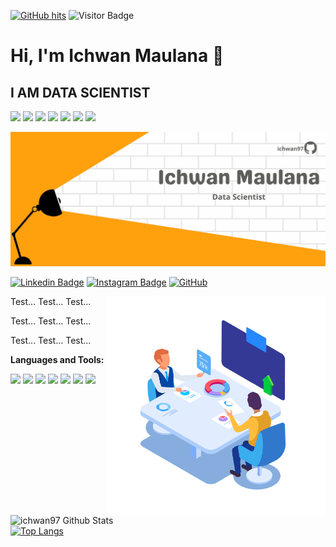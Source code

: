 <a href="https://github.com/ichwan97" target="_blank"><img alt="GitHub hits" src="https://img.shields.io/github/last-commit/ichwan97/ichwan97?label=profile%20updated&style=flat-square"></a>
![Visitor Badge](https://visitor-badge.laobi.icu/badge?page_id=ichwan97.ichwan97)
# Hi, I'm Ichwan Maulana 👋
## I AM DATA SCIENTIST
<code><img height="35" src="https://www.vectorlogo.zone/logos/python/python-vertical.svg"></code>
<code><img height="35" src="https://www.vectorlogo.zone/logos/jupyter/jupyter-ar21.svg"></code>
<code><img height="35" src="https://cdn.cdnlogo.com/logos/g/40/google-data-studio.svg"></code>
<code><img height="35" src="https://colab.research.google.com/img/colab_favicon_256px.png"></code>
<code><img height="35" src="https://upload.wikimedia.org/wikipedia/commons/8/84/Matplotlib_icon.svg"></code>
<code><img height="35" src="https://www.vectorlogo.zone/logos/r-project/r-project-official.svg"></code>
<code><img height="35" src="https://www.vectorlogo.zone/logos/mysql/mysql-official.svg"></code>

<img src="https://github.com/ichwan97/ichwan97/blob/main/Data%20Scientist.png" />

[![Linkedin Badge](https://img.shields.io/badge/-LinkedIn-0e76a8?style=flat-square&logo=Linkedin&logoColor=white)](https://www.linkedin.com/in/ichwanmaulana/)
[![Instagram Badge](https://img.shields.io/badge/-Instagram-e4405f?style=flat-square&logo=Instagram&logoColor=white)](https://instagram.com/ichwanmaulana_)
<a href="https://github.com/ichwan97" target="_blank"><img alt="GitHub" src="https://img.shields.io/badge/@ichwan97-181717?style=flat-square&logo=GitHub&logoColor=white"></a>

<img align="right" alt="GIF" src="https://github.com/ichwan97/ichwan97/blob/main/16952-group-working-1%20(1).gif?raw=true" width="350" height="350" />

Test... Test... Test...

Test... Test... Test...

Test... Test... Test...

**Languages and Tools:**

<code><img height="20" src="https://www.vectorlogo.zone/logos/python/python-vertical.svg"></code>
<code><img height="20" src="https://www.vectorlogo.zone/logos/jupyter/jupyter-ar21.svg"></code>
<code><img height="20" src="https://cdn.cdnlogo.com/logos/g/40/google-data-studio.svg"></code>
<code><img height="20" src="https://colab.research.google.com/img/colab_favicon_256px.png"></code>
<code><img height="20" src="https://upload.wikimedia.org/wikipedia/commons/8/84/Matplotlib_icon.svg"></code>
<code><img height="20" src="https://www.vectorlogo.zone/logos/r-project/r-project-official.svg"></code>
<code><img height="20" src="https://www.vectorlogo.zone/logos/mysql/mysql-official.svg"></code>
 
 






![ichwan97 Github Stats](https://github-readme-stats.vercel.app/api?username=ichwan97&count_private=true&show_icons=true&include_all_commits=true) <br>
[![Top Langs](https://github-readme-stats.vercel.app/api/top-langs/?username=ichwan97)](https://github.com/ichwan97/github-readme-stats)
